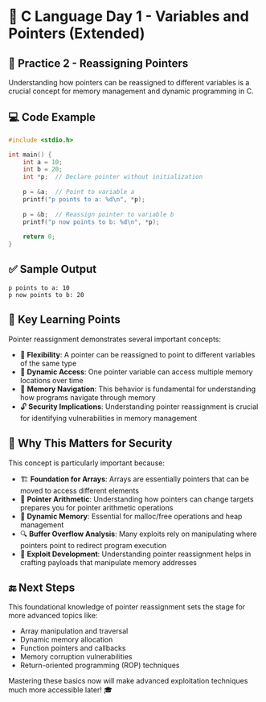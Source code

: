 # 🔹 C Language Day 1 - Variables and Pointers (Extended)

## 🔄 Practice 2 - Reassigning Pointers

Understanding how pointers can be reassigned to different variables is a crucial concept for memory management and dynamic programming in C.

## 💻 Code Example

```c
#include <stdio.h>

int main() {
    int a = 10;
    int b = 20;
    int *p;  // Declare pointer without initialization
    
    p = &a;  // Point to variable a
    printf("p points to a: %d\n", *p);
    
    p = &b;  // Reassign pointer to variable b
    printf("p now points to b: %d\n", *p);
    
    return 0;
}
```

## ✅ Sample Output
```
p points to a: 10
p now points to b: 20
```

## 📌 Key Learning Points

Pointer reassignment demonstrates several important concepts:

- 🔀 **Flexibility**: A pointer can be reassigned to point to different variables of the same type
- 🎯 **Dynamic Access**: One pointer variable can access multiple memory locations over time
- 🧠 **Memory Navigation**: This behavior is fundamental for understanding how programs navigate through memory
- 🔓 **Security Implications**: Understanding pointer reassignment is crucial for identifying vulnerabilities in memory management

## 🚀 Why This Matters for Security

This concept is particularly important because:

- 🏗️ **Foundation for Arrays**: Arrays are essentially pointers that can be moved to access different elements
- 🧮 **Pointer Arithmetic**: Understanding how pointers can change targets prepares you for pointer arithmetic operations
- 💾 **Dynamic Memory**: Essential for malloc/free operations and heap management
- 🔍 **Buffer Overflow Analysis**: Many exploits rely on manipulating where pointers point to redirect program execution
- 🎯 **Exploit Development**: Understanding pointer reassignment helps in crafting payloads that manipulate memory addresses

## 🔚 Next Steps

This foundational knowledge of pointer reassignment sets the stage for more advanced topics like:
- Array manipulation and traversal
- Dynamic memory allocation
- Function pointers and callbacks
- Memory corruption vulnerabilities
- Return-oriented programming (ROP) techniques

Mastering these basics now will make advanced exploitation techniques much more accessible later! 🎓
